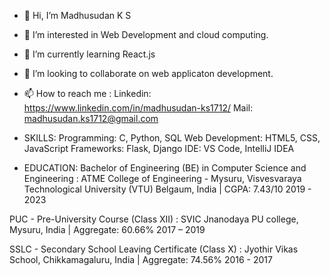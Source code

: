 - 👋 Hi, I’m Madhusudan K S

- 👀 I’m interested in Web Development and cloud computing.
- 🌱 I’m currently learning React.js
- 💞️ I’m looking to collaborate on web applicaton development.
- 📫 How to reach me :
  Linkedin: https://www.linkedin.com/in/madhusudan-ks1712/
  Mail: madhusudan.ks1712@gmail.com
  
- SKILLS:
Programming: C, Python, SQL
Web Development: HTML5, CSS, JavaScript
Frameworks: Flask, Django
IDE: VS Code, IntelliJ IDEA

- EDUCATION:
Bachelor of Engineering (BE) in Computer Science and Engineering :
ATME College of Engineering - Mysuru, Visvesvaraya Technological University (VTU) Belgaum, India | CGPA: 7.43/10 2019 - 2023

PUC - Pre-University Course (Class XII) :
SVIC Jnanodaya PU college, Mysuru, India | Aggregate: 60.66% 2017 – 2019

SSLC - Secondary School Leaving Certificate (Class X) :
Jyothir Vikas School, Chikkamagaluru, India  | Aggregate: 74.56% 2016 - 2017
